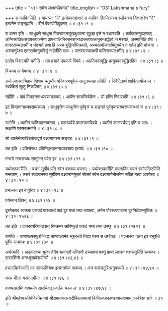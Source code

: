 +++
title = "०३१ रामेण लक्ष्मणप्रेषणम्"
title_english = "031 Lakshmana s fury"

+++
स कामिनमिति । गायत्र्याः "दे" इत्येकादशाक्षरं स कामिनं दीनमित्यस्य श्लोकस्य त्रिंशाक्षरेण "दे" इत्यनेन सङ्गृह्णाति । दीनं वैवर्ण्यादियुक्तम्  ॥  ४।३१।१  ॥   

  

स वानर इति । साधुवृत्ते साधूनां मित्रसमानसुखदुःखानां सुहृदां वृत्ते न स्थास्यति । कर्मफलानुषङ्गात् अग्निसाक्षिकसख्यरूपकर्मणा प्राप्तवालिनिरसनराज्यदाररूपफलानुबन्धाद्धेतोः न मंस्यते, अस्मानिति शेषः । वानरराज्यलक्ष्मीं न भोक्ष्यते तथा हि अस्य बुद्धिर्नाभिक्रमते, अस्मत्प्रयोजनाभिमुख्येन न वर्तत इति योजना । अस्मानुप्रेक्ष्य एतत्सर्वमनुभवितुं नार्हतीति भावः । वानरराज्यलक्ष्मीं वालिराज्यलक्ष्मीम्  ॥  ४।३१।२  ॥   

  

एतदेव विशदयति मतीति । तव प्रसादे उपकारे विषये । अप्रतिकारबुद्धिः प्रत्युपकारबुद्धिरहितः  ॥  ४।३१।३  ॥   

  

विचयम् अन्वेषणम्  ॥  ४।३१।४  ॥   

  

रामो लक्ष्मणाभिप्रायं विज्ञाय चतुर्थोपायनिवारणपूर्वकं सानुनयमाह तमिति । निवेदितार्थं ज्ञापितप्रयोजनम् । स्ववेक्षितं सुष्टु निरूपितम्  ॥  ४।३१।५  ॥   

  

नहीति । पापं मित्रहननाध्यवसायरूपम् । आर्येण सम्यग्विवेकेन । यो हन्ति निवारयति  ॥  ४।३१।६  ॥   

  

इदं मित्रहननाध्यवसायरूपम् । साधुवृत्तेन साधुत्वेन पूर्ववृत्तं च सङ्गतं पूर्वकृतसख्यरूपबान्धवं च  ॥  ४।३१।७  ॥   

  

सामेति । व्यतीतं व्यतिक्रान्तवन्तम् । कालपर्यये कालक्रमविषये । व्यतीतं कालपर्ययम् इति च पाठः । रूक्षाणि परुषवचनानि  ॥  ४।३१।८  ॥   

  

सो ऽग्रजेनेत्यादिश्लोकद्वयं वक्ष्यमाणस्य सङ्ग्रहः  ॥  ४।३१।९  ॥   

  

तत इति । प्रतिसंरब्धः प्रतिनिवृत्तहननाध्यवसाय इत्यर्थः  ॥  ४।३१।१०  ॥   

  

मन्दरो मन्दराख्यः सानुमान् पर्वत इव  ॥  ४।३१।११  ॥   

  

यथोक्तकारीति । वचनं सुग्रीवं प्रति स्वेन वक्तव्यं वचनम् । यथोक्तकारीति वचनादिदं वचनं रामोपदिष्टमिति मन्तव्यम् । उत्तरं स्ववचनस्य सुग्रीवेण वक्ष्यमाणमुत्तरं सोत्तरं स्वेन वक्ष्यमाणेनोत्तरेण सहितं मत्वा आलोच्य  ॥  ४।३१।१२  ॥   

  

प्रभञ्जन इव वायुरिव  ॥  ४।३१।१३  ॥   

  

पर्यस्यन् क्षिपन्  ॥  ४।३१।१४  ॥   

  

दूरमेकपदं त्यक्त्वा एकपदं पाश्चात्यं पादं दूरं यथा तथा त्यक्त्वा, अनेन पौरस्त्यपादस्य दूरनिक्षेपस्सूचितः  ॥  ४।३१।१५२६  ॥   

  

तत इति । प्राकारपरिघान्तरात् निष्क्रम्य आविष्कृतं प्रकटं यथा तथा तस्थुः  ॥  ४।३१।२७२९  ॥   

  

बाणेति । बाणशल्यस्फुरज्जिह्वः बाणशल्यमेव स्फुरन्ती जिह्वा यस्य स तथोक्तः । पञ्चास्यः पन्नग इव बभूवेति पूर्वेण सम्बन्धः  ॥  ४।३१।३०  ॥   

  

अथेत्यादि । अङ्गदवचः श्रुत्वा तेनैव समागतौ मन्त्रिणौ उच्चावचं वक्तुं प्राप्तं लक्ष्मणं शशंसतुरिति सम्बन्धः । दारदर्शिनौ अन्तःपुरप्रवेशयोग्यौ  ॥  ४।३१।४२,४३  ॥   

  

प्रसादयित्वेत्यादि भव सत्यप्रतिश्रवः इत्यन्तमेकं वाक्यम् । अत्र शशंसतुरित्यनुषज्यते  ॥  ४।३१।४४,४५  ॥   

  

यस्य भीताः यस्माद्भीताः  ॥  ४।३१।४६  ॥   

  

वाक्यसारथिः वाक्यमेव सारथिवत् प्रवर्तकं यस्य सः  ॥  ४।३१।४७,४८  ॥   

  

इति श्रीमहेश्वरतीर्थविरचितायां श्रीरामायणतत्त्वदीपिकाख्यायां किष्किन्धाकाण्डव्याख्यायाम् एकत्रिंशः सर्गः  ॥  ३१  ॥   

  

